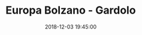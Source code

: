 ---
title: Europa Bolzano - Gardolo
date: 2018-12-03 19:45:00
squadra-a: Europa Bolzano
punteggio-a: 
squadra-b: Bc Gardolo
punteggio-b: 
partite/squadra: under-16-18-19
luogo: SC. MEDIA ADA NEGRI
categoria: under 16
---